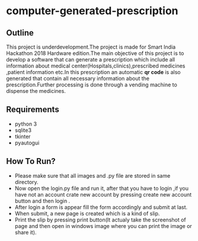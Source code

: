 # computer-generated-prescription
## Outline
This project is underdevelopment.The project is made for Smart India Hackathon 2018 Hardware edition.The main objective of this project is to develop a software that can generate a prescription which include all information about medical center(Hospitals,clinics),prescribed medicines ,patient information etc.In this prescription an automatic **qr code** is also generated that contain all necessary information about the prescription.Further processing is done through a vending machine to dispense the medicines.
## Requirements
- python 3
- sqlite3
- tkinter
- pyautogui
## How To Run?
* Please make sure that all images and .py file are stored in same directory.
* Now open the login.py file and run it, after that you have to login ,if you have not an account crate new account by pressing create new account button and then login .
* After login a form is appear fill the form accordingly and submit at last.
* When submit, a new page is created which is a kind of slip.
* Print the slip by pressing print button(It actualy take the screenshot of page and then open in windows image where you can print the image or share it).


